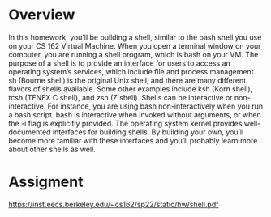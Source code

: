# Overview

In this homework, you’ll be building a shell, similar to the bash shell you use on your CS 162 Virtual
Machine. When you open a terminal window on your computer, you are running a shell program, which
is bash on your VM. The purpose of a shell is to provide an interface for users to access an operating
system’s services, which include file and process management. sh (Bourne shell) is the original Unix shell,
and there are many different flavors of shells available. Some other examples include ksh (Korn shell), tcsh
(TENEX C shell), and zsh (Z shell). Shells can be interactive or non-interactive. For instance, you are using
bash non-interactively when you run a bash script. bash is interactive when invoked without arguments, or
when the -i flag is explicitly provided. The operating system kernel provides well-documented interfaces for
building shells. By building your own, you’ll become more familiar with these interfaces and you’ll probably
learn more about other shells as well.

# Assigment

https://inst.eecs.berkeley.edu/~cs162/sp22/static/hw/shell.pdf